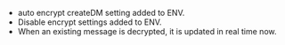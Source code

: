 - auto encrypt createDM setting added to ENV.
- Disable encrypt settings added to ENV.
- When an existing message is decrypted, it is updated in real time now.
